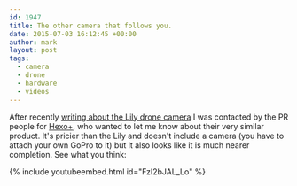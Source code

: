```yaml
---
id: 1947
title: The other camera that follows you.
date: 2015-07-03 16:12:45 +00:00
author: mark
layout: post
tags:
  - camera
  - drone
  - hardware
  - videos
---
```

After recently [writing about the Lily drone camera](http://www.sallonoroff.co.uk/blog/2015/05/the-camera-that-follows-you/) I was contacted by the PR people for [Hexo+](https://hexoplus.com/), who wanted to let me know about their very similar product. It's pricier than the Lily and doesn't include a camera (you have to attach your own GoPro to it) but it also looks like it is much nearer completion. See what you think:

{% include youtubeembed.html id="FzI2bJAL_Lo" %}
